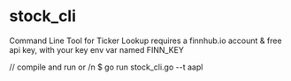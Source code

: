 # stock_cli
Command Line Tool for Ticker Lookup requires a finnhub.io account & free api key, with your key env var named FINN_KEY

// compile and run or /n
$ go run stock_cli.go --t aapl


